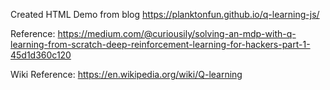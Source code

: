 Created HTML Demo from blog
https://planktonfun.github.io/q-learning-js/

Reference:
https://medium.com/@curiousily/solving-an-mdp-with-q-learning-from-scratch-deep-reinforcement-learning-for-hackers-part-1-45d1d360c120

Wiki Reference:
https://en.wikipedia.org/wiki/Q-learning